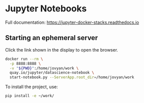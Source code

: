 # Jupyter Notebooks
Full documentation: https://jupyter-docker-stacks.readthedocs.io

## Starting an ephemeral server
Click the link shown in the display to open the browser.
```bash
docker run --rm \
  -p 8888:8888 \
  -v "${PWD}":/home/jovyan/work \
  quay.io/jupyter/datascience-notebook \
  start-notebook.py --ServerApp.root_dir=/home/jovyan/work
```

To install the project, use:

```bash
pip install -e ~/work/
```
